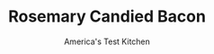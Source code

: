 ---
layout: ../../layouts/MarkdownPostLayout.astro
title: Rosemary Candied Bacon
author: America's Test Kitchen
pubDate: 2023-03-15
description: "The goal: equal parts sweet, savory, salty, smoky, and satisfying."
image_url: https://res.cloudinary.com/hksqkdlah/image/upload/ar_1:1,c_fill,dpr_2.0,f_auto,fl_lossy.progressive.strip_profile,g_faces:auto,q_auto:low,w_344/43349-sfs-rosemarycandiedbacon-2
tags: ["Side Dishes","Pork"]
calories: 1637
protein: 7
carbohydrates: 10
fats: 
fiber: 
ingredients: ["12 ounces center-cut, bacon","1/4 cup, packed light brown sugar","1 tablespoon, minced fresh rosemary","1 teaspoon, pepper"]
serves: 6
time: "45 minutes"
instructions: ["Adjust oven racks to upper-middle and lower-middle positions and heat oven to 350 degrees. Line 2 rimmed baking sheets with aluminum foil. Cut bacon in half crosswise. Arrange bacon on prepared sheets.","Combine sugar, rosemary, and pepper in bowl. Sprinkle sugar mixture evenly over bacon (do not flip and sprinkle on second side). Use your fingers to spread sugar mixture evenly over each piece.","Bake until bacon is dark brown and sugar is bubbling, 20 to 25 minutes, switching and rotating sheets halfway through baking (if bacon on 1 sheet finishes cooking sooner, it’s OK to remove this sheet from oven first). Transfer bacon to wire rack and let cool for 5 minutes. Serve."]
nutrition: ["132 mg Potassium","82 mg Phosphorus","13 mg Calcium","8 mg Magnesium","378 mg Sodium","22 g Fat","2 mg Niacin (B3)","9 g Monounsaturated","3 g Polyunsaturated","37 mg Cholesterol","7 g Saturated","9 g Sugars","25 g Water","10 g Carbs","7 g Protein","6 µg Vitamin A","272 kcal Energy","8 g Sugars, added","1637 calories"]
notes: "Do not use dark brown sugar here. We call for center-cut bacon because we found the strips to be of more even thickness than regular bacon. The bacon on one baking sheet may cook more quickly; if this happens, it’s OK to remove this sheet from the oven before the other."
---